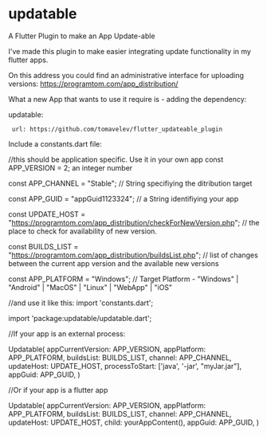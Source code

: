 # updatable

A Flutter Plugin to make an App Update-able

I've made this plugin to make easier integrating update functionality in my flutter apps. 

On this address you could find an administrative interface for uploading versions: 
https://programtom.com/app_distribution/

What a new App that wants to use it require is - adding the dependency: 


 updatable:
 
     url: https://github.com/tomavelev/flutter_updateable_plugin


Include a constants.dart file:

//this should be application specific. Use it in your own app
const APP_VERSION = 2; an integer number

const APP_CHANNEL = "Stable"; // String specifiying the ditribution target 

const APP_GUID = "appGuid1123324"; // a String identifiying your app

const UPDATE_HOST = "https://programtom.com/app_distribution/checkForNewVersion.php"; // the place to check for availability of new version. 

const BUILDS_LIST = "https://programtom.com/app_distribution/buildsList.php"; // list of changes between the current app version and the available new versions

const APP_PLATFORM = "Windows"; // Target Platform -  "Windows" | "Android" | "MacOS" | "Linux" | "WebApp" | "iOS"


//and use it like this:
import 'constants.dart';

import 'package:updatable/updatable.dart';

//If your app is an external process:

Updatable(
          appCurrentVersion: APP_VERSION,
          appPlatform: APP_PLATFORM,
          buildsList: BUILDS_LIST,
          channel: APP_CHANNEL,
          updateHost: UPDATE_HOST,
          processToStart: ['java', '-jar', "myJar.jar"],
          appGuid: APP_GUID,
        )

//Or if your app is a flutter app

Updatable(
          appCurrentVersion: APP_VERSION,
          appPlatform: APP_PLATFORM,
          buildsList: BUILDS_LIST,
          channel: APP_CHANNEL,
          updateHost: UPDATE_HOST,
          child: yourAppContent(),
          appGuid: APP_GUID,
        )
